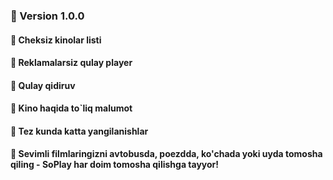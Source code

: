 ### 📱 Version 1.0.0

#### 📌 Cheksiz kinolar listi
#### 📌 Reklamalarsiz qulay player
#### 📌 Qulay qidiruv  
#### 📌 Kino haqida to`liq malumot 
#### 📌 Tez kunda katta yangilanishlar

#### 🚀 Sevimli filmlaringizni avtobusda, poezdda, ko'chada yoki uyda tomosha qiling - SoPlay har doim tomosha qilishga tayyor!
